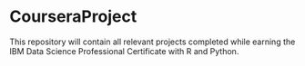# CourseraProject

This repository will contain all relevant projects completed while earning the IBM Data Science Professional Certificate with R and Python.
